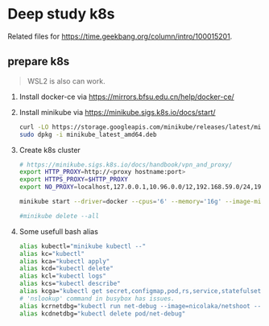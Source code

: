 # Deep study k8s

Related files for <https://time.geekbang.org/column/intro/100015201>.

## prepare k8s

> WSL2 is also can work.

1. Install docker-ce via <https://mirrors.bfsu.edu.cn/help/docker-ce/>

2. Install minikube via <https://minikube.sigs.k8s.io/docs/start/>

    ```bash
    curl -LO https://storage.googleapis.com/minikube/releases/latest/minikube_latest_amd64.deb
    sudo dpkg -i minikube_latest_amd64.deb
    ```

3. Create k8s cluster

    ```bash
    # https://minikube.sigs.k8s.io/docs/handbook/vpn_and_proxy/
    export HTTP_PROXY=http://<proxy hostname:port>
    export HTTPS_PROXY=$HTTP_PROXY
    export NO_PROXY=localhost,127.0.0.1,10.96.0.0/12,192.168.59.0/24,192.168.49.0/24,192.168.39.0/24

    minikube start --driver=docker --cpus='6' --memory='16g' --image-mirror-country='cn'

    #minikube delete --all
    ```

4. Some usefull bash alias

    ```bash
    alias kubectl="minikube kubectl --"
    alias kc="kubectl"
    alias kca="kubectl apply"
    alias kcd="kubectl delete"
    alias kcl="kubectl logs"
    alias kcs="kubectl describe"
    alias kcga="kubectl get secret,configmap,pod,rs,service,statefulset,jobs,cronjobs,pvc,pv -o wide"
    # 'nslookup' command in busybox has issues.
    alias kcrnetdbg="kubectl run net-debug --image=nicolaka/netshoot --image-pull-policy=IfNotPresent -it --rm -- /bin/sh"
    alias kcdnetdbg="kubectl delete pod/net-debug"
    ```
